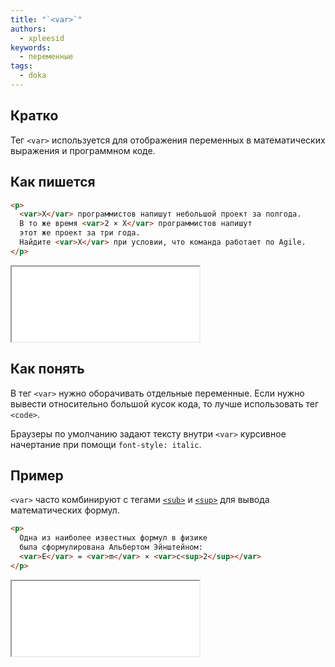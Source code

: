 ```yaml
---
title: "`<var>`"
authors:
  - xpleesid
keywords:
  - переменные
tags:
  - doka
---
```


## Кратко

Тег `<var>` используется для отображения переменных в математических выражения и программном коде.

## Как пишется

```html
<p>
  <var>X</var> программистов напишут небольшой проект за полгода.
  В то же время <var>2 × X</var> программистов напишут
  этот же проект за три года.
  Найдите <var>X</var> при условии, что команда работает по Agile.
</p>
```

<iframe title="Базовый пример" src="demos/basic/" height="120"></iframe>

## Как понять

В тег `<var>` нужно оборачивать отдельные переменные. Если нужно вывести относительно большой кусок кода, то лучше использовать тег `<code>`.

Браузеры по умолчанию задают тексту внутри `<var>` курсивное начертание при помощи `font-style: italic`.

## Пример

`<var>` часто комбинируют с тегами [`<sub>`](/html/sub) и [`<sup>`](/html/sup) для вывода математических формул.

```html
<p>
  Одна из наиболее известных формул в физике
  была сформулирована Альбертом Эйнштейном:
  <var>E</var> = <var>m</var> × <var>c<sup>2</sup></var>
</p>
```

<iframe title="Формула" src="demos/formula/" height="120"></iframe>
